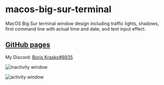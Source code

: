 # macos-big-sur-terminal

MacOS Big Sur terminal window design including traffic lights, shadows, first command line with actual time and date, and text input effect.

## [GitHub pages](https://boriskrasko.github.io/macos-big-sur-terminal)

My Discord:  [Boris Krasko#8935](https://discordapp.com/users/748253869389250560/)

![inactivity window](https://boriskrasko.github.io/macos-big-sur-terminal/images/macos-traffic-lights-inactive.png)

![activity window](https://boriskrasko.github.io/macos-big-sur-terminal/images/macos-traffic-lights-active.png)

